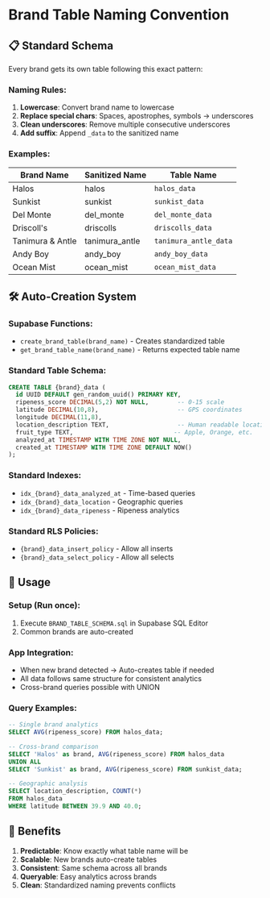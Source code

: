 # Brand Table Naming Convention

## 📋 Standard Schema

Every brand gets its own table following this exact pattern:

### Naming Rules:
1. **Lowercase**: Convert brand name to lowercase
2. **Replace special chars**: Spaces, apostrophes, symbols → underscores
3. **Clean underscores**: Remove multiple consecutive underscores
4. **Add suffix**: Append `_data` to the sanitized name

### Examples:

| Brand Name | Sanitized Name | Table Name |
|------------|----------------|------------|
| Halos | halos | `halos_data` |
| Sunkist | sunkist | `sunkist_data` |
| Del Monte | del_monte | `del_monte_data` |
| Driscoll's | driscolls | `driscolls_data` |
| Tanimura & Antle | tanimura_antle | `tanimura_antle_data` |
| Andy Boy | andy_boy | `andy_boy_data` |
| Ocean Mist | ocean_mist | `ocean_mist_data` |

## 🛠️ Auto-Creation System

### Supabase Functions:
- `create_brand_table(brand_name)` - Creates standardized table
- `get_brand_table_name(brand_name)` - Returns expected table name

### Standard Table Schema:
```sql
CREATE TABLE {brand}_data (
  id UUID DEFAULT gen_random_uuid() PRIMARY KEY,
  ripeness_score DECIMAL(5,2) NOT NULL,        -- 0-15 scale
  latitude DECIMAL(10,8),                      -- GPS coordinates
  longitude DECIMAL(11,8),
  location_description TEXT,                   -- Human readable location
  fruit_type TEXT,                            -- Apple, Orange, etc.
  analyzed_at TIMESTAMP WITH TIME ZONE NOT NULL,
  created_at TIMESTAMP WITH TIME ZONE DEFAULT NOW()
);
```

### Standard Indexes:
- `idx_{brand}_data_analyzed_at` - Time-based queries
- `idx_{brand}_data_location` - Geographic queries
- `idx_{brand}_data_ripeness` - Ripeness analytics

### Standard RLS Policies:
- `{brand}_data_insert_policy` - Allow all inserts
- `{brand}_data_select_policy` - Allow all selects

## 🚀 Usage

### Setup (Run once):
1. Execute `BRAND_TABLE_SCHEMA.sql` in Supabase SQL Editor
2. Common brands are auto-created

### App Integration:
- When new brand detected → Auto-creates table if needed
- All data follows same structure for consistent analytics
- Cross-brand queries possible with UNION

### Query Examples:
```sql
-- Single brand analytics
SELECT AVG(ripeness_score) FROM halos_data;

-- Cross-brand comparison
SELECT 'Halos' as brand, AVG(ripeness_score) FROM halos_data
UNION ALL
SELECT 'Sunkist' as brand, AVG(ripeness_score) FROM sunkist_data;

-- Geographic analysis
SELECT location_description, COUNT(*)
FROM halos_data
WHERE latitude BETWEEN 39.9 AND 40.0;
```

## 🎯 Benefits

1. **Predictable**: Know exactly what table name will be
2. **Scalable**: New brands auto-create tables
3. **Consistent**: Same schema across all brands
4. **Queryable**: Easy analytics across brands
5. **Clean**: Standardized naming prevents conflicts